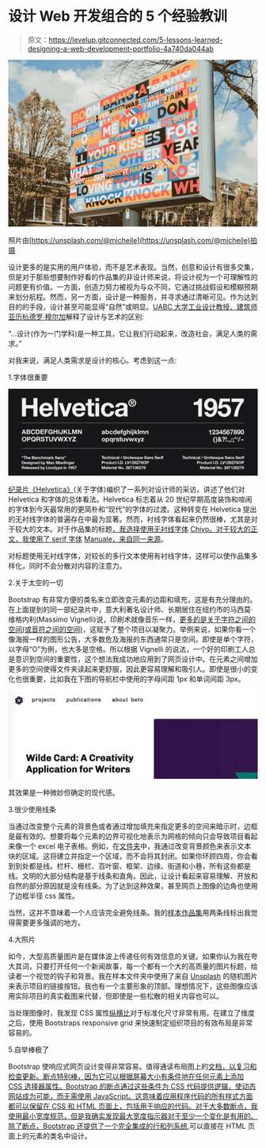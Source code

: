 # 设计 Web 开发组合的 5 个经验教训

> 原文：<https://levelup.gitconnected.com/5-lessons-learned-designing-a-web-development-portfolio-4a740da044ab>

![](img/8562149b348170c0a1a1ce9ebe50a92d.png)

照片由[https://unsplash.com/@micheile](https://unsplash.com/@micheile)拍摄

设计更多的是实用的用户体验，而不是艺术表现。当然，创意和设计有很多交集，但是对于那些想要制作好看的作品集的非设计师来说，将设计视为一个可理解性的问题更有价值。一方面，创造力努力被视为与众不同，它通过挑战假设和模糊预期来划分航程。然而，另一方面，设计是一种服务，并寻求通过清晰可见。作为达到目的的手段，设计甚至可能显得“自然”或明显。[UABC 大学工业设计教授、建筑师亚历杭德罗·穆尔加](https://www.researchgate.net/profile/Alejandro-Murga-Gonzalez)解释了设计与艺术的区别:

“…设计(作为一门学科)是一种工具，它让我们行动起来，改造社会，满足人类的需求。”

对我来说，满足人类需求是设计的核心。考虑到这一点:

1.字体很重要

![](img/c4eea0e425ee156cc78b54ae23521c6b.png)

[纪录片《Helvetica》](https://www.youtube.com/watch?v=wkoX0pEwSCw)(关于字体)编织了一系列对设计师的采访，讲述了他们对 Helvetica 和字体的总体看法。Helvetica 标志着从 20 世纪早期高度装饰和喧闹的字体到今天最常用的更简朴和“现代”的字体的过渡。这种转变在 Helvetica 提出的无衬线字体的普遍存在中最为显著。然而，衬线字体看起来仍然很棒，尤其是对于较大的文本。对于作品集的标题[，我选择使用无衬线字体](https://alberto-duarte-portfolio-outline-altcademy-bootcamp.netlify.app/) [Chivo。对于较大的正文，我使用了 serif 字体](https://www.omnibus-type.com/fonts/chivo/) [Manuale，来自同一来源](https://www.omnibus-type.com/fonts/manuale/)。

对标题使用无衬线字体，对较长的多行文本使用有衬线字体，这样可以使作品集多样化，同时不会分散对内容的注意力。

2.关于太空的一切

Bootstrap 有非常方便的类名来立即改变元素的边距和填充，这是有充分理由的。在上面提到的同一部纪录片中，意大利著名设计师、长期居住在纽约市的马西莫·维格内利(Massimo Vignelli)说，印刷术就像音乐一样，[更多的是关于字符之间的空间(或音符之间的空间)](https://www.youtube.com/watch?v=9g3Ogtgleyg)，这赋予了整个项目以凝聚力。举例来说，如果你看一个像海报一样的图形公告，大多数危及海报的东西通常只是空间。即使是单个字符，以字母“O”为例，也大多是空格。所以根据 Vignelli 的说法，一个好的印刷工人总是意识到空间的重要性，这个想法我成功地应用到了网页设计中。在元素之间增加更多的空间使得文件夹读起来更舒服，因此更容易理解和吸引人。即使是很小的变化也很重要，比如我在下图的导航栏中使用的字母间距 1px 和单词间距 3px。

![](img/be98942f094466c3ed09d5579cccd741.png)

其效果是一种微妙但确定的现代感。

3.很少使用线条

当通过改变整个元素的背景色或者通过增加填充来指定更多的空间来暗示时，边框是最有效的。想要将每个元素的边界可视化地表示为网格的倾向只会导致项目看起来像一个 excel 电子表格。例如，在[文件夹](https://alberto-duarte-portfolio-outline-altcademy-bootcamp.netlify.app/)中，我通过改变背景颜色来表示文本块的区域。这将建立并指定一个区域，而不会将其封闭。如果你环顾四周，你会看到到处都是线。栏杆、栅栏、百叶窗、框架、边缘、街道和小巷，所有这些都是线。文明的大部分结构是基于线条和直角。因此，让设计看起来容易理解、开放和自然的部分原因就是没有线条。为了达到这种效果，甚至网页上图像的边角也使用了边框半径 css 属性。

当然，这并不意味着一个人应该完全避免线条。我的[样本作品集](https://alberto-duarte-portfolio-outline-altcademy-bootcamp.netlify.app/)用两条线标出我觉得需要更多强调的地方。

4.大照片

如今，大型高质量图片是在媒体波上传递任何有效信息的关键。如果你认为我在夸大其词，只要打开任何一个新闻故事，每一个都有一个大的高质量的图片标题，给读者一个视觉的钩子和背景。我在样本文件夹中使用了来自 [Unsplash](https://unsplash.com/) 的随机图片来表示项目的链接按钮。我也有一个主要形象的顶部。理想情况下，这些图像应该用实际项目的真实截图来代替，但即使是一些松散的相关内容也可以。

当处理图像时，我发现 CSS 属性[纵横比](https://developer.mozilla.org/en-US/docs/Web/CSS/aspect-ratio)对于标准化尺寸非常有用。在建立了维度之后，使用 Bootstraps responsive grid 来快速制定组织项目的有效布局是非常容易的。

5.自举棒极了

Bootstrap 使响应式网页设计变得非常容易。值得通读布局图上的[文档，以复习和检查更新。断点特别棒，因为它可以根据屏幕大小有条件地在任何元素上添加 CSS 选择器属性。Bootstrap 的断点通过这些条件为 CSS 代码提供逻辑，使动态网站成为可能，而无需使用 JavaScript。这意味着应用程序代码的所有样式方面都可以保留在 CSS 和 HTML 页面上，包括用于响应的代码。对于大多数断点，我使用最小宽度规范，但是我确实发现最大宽度指示器对于至少一个变化是有用的。除了断点，Bootstrap 还提供了一个完全集成的行和列系统](https://getbootstrap.com/docs/5.1/layout/breakpoints/),可以直接在 HTML 页面上的元素的类名中设计。